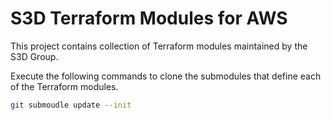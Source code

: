 # S3D Terraform Modules for AWS

This project contains collection of Terraform modules maintained by the S3D
Group.

Execute the following commands to clone the submodules that define each of the
Terraform modules.

```bash
git submoudle update --init
```
